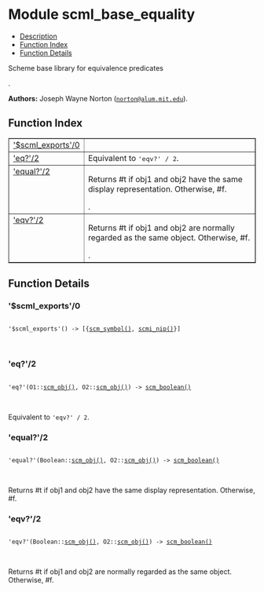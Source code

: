 

# Module scml_base_equality #
* [Description](#description)
* [Function Index](#index)
* [Function Details](#functions)

<p>Scheme base library for equivalence predicates</p>.

__Authors:__ Joseph Wayne Norton ([`norton@alum.mit.edu`](mailto:norton@alum.mit.edu)).

<a name="index"></a>

## Function Index ##


<table width="100%" border="1" cellspacing="0" cellpadding="2" summary="function index"><tr><td valign="top"><a href="#%24scml_exports-0">'$scml_exports'/0</a></td><td></td></tr><tr><td valign="top"><a href="#eq%3f-2">'eq?'/2</a></td><td>Equivalent to <tt>'eqv?' / 2</tt>.</td></tr><tr><td valign="top"><a href="#equal%3f-2">'equal?'/2</a></td><td><p>Returns #t if obj1 and obj2 have the same display
representation.  Otherwise, #f.</p>.</td></tr><tr><td valign="top"><a href="#eqv%3f-2">'eqv?'/2</a></td><td><p>Returns #t if obj1 and obj2 are normally regarded as the same
object.  Otherwise, #f.</p>.</td></tr></table>


<a name="functions"></a>

## Function Details ##

<a name="%24scml_exports-0"></a>

### '$scml_exports'/0 ###

<pre><code>
'$scml_exports'() -&gt; [{<a href="#type-scm_symbol">scm_symbol()</a>, <a href="#type-scmi_nip">scmi_nip()</a>}]
</code></pre>
<br />

<a name="eq%3f-2"></a>

### 'eq?'/2 ###

<pre><code>
'eq?'(O1::<a href="#type-scm_obj">scm_obj()</a>, O2::<a href="#type-scm_obj">scm_obj()</a>) -&gt; <a href="#type-scm_boolean">scm_boolean()</a>
</code></pre>
<br />

Equivalent to `'eqv?' / 2`.

<a name="equal%3f-2"></a>

### 'equal?'/2 ###

<pre><code>
'equal?'(Boolean::<a href="#type-scm_obj">scm_obj()</a>, O2::<a href="#type-scm_obj">scm_obj()</a>) -&gt; <a href="#type-scm_boolean">scm_boolean()</a>
</code></pre>
<br />

<p>Returns #t if obj1 and obj2 have the same display
representation.  Otherwise, #f.</p>

<a name="eqv%3f-2"></a>

### 'eqv?'/2 ###

<pre><code>
'eqv?'(Boolean::<a href="#type-scm_obj">scm_obj()</a>, O2::<a href="#type-scm_obj">scm_obj()</a>) -&gt; <a href="#type-scm_boolean">scm_boolean()</a>
</code></pre>
<br />

<p>Returns #t if obj1 and obj2 are normally regarded as the same
object.  Otherwise, #f.</p>

